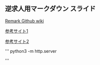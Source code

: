 ## 逆求人用マークダウン スライド


[Remark Github wiki](https://github.com/gnab/remark/wiki)

[参考サイト1](https://qiita.com/natsumo/items/717e40de2c43824624b6)

[参考サイト2](https://qiita.com/opengl-8080/items/d44aec7c6c643996916b)


'''
python3 -m http.server

'''

